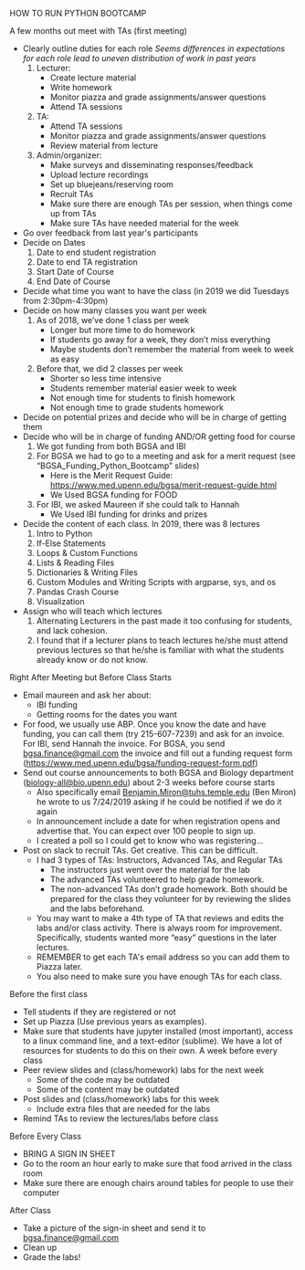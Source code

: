﻿HOW TO RUN PYTHON BOOTCAMP


A few months out meet with TAs (first meeting)
* Clearly outline duties for each role
   *Seems differences in expectations for each role lead to uneven distribution of work in past years*
   1. Lecturer:
      * Create lecture material
      * Write homework
      * Monitor piazza and grade assignments/answer questions
      * Attend TA sessions
   2. TA:
      * Attend TA sessions
      * Monitor piazza and grade assignments/answer questions
      * Review material from lecture
   3. Admin/organizer:
      * Make surveys and disseminating responses/feedback
      * Upload lecture recordings
      * Set up bluejeans/reserving room
      * Recruit TAs
      * Make sure there are enough TAs per session, when things come up from TAs
      * Make sure TAs have needed material for the week
* Go over feedback from last year's participants
* Decide on Dates
   1. Date to end student registration
   2. Date to end TA registration
   3. Start Date of Course
   4. End Date of Course
* Decide what time you want to have the class (in 2019 we did Tuesdays from 2:30pm-4:30pm)
* Decide on how many classes you want per week
   1. As of 2018, we’ve done 1 class per week
      * Longer but more time to do homework
      * If students go away for a week, they don’t miss everything
      * Maybe students don’t remember the material from week to week as easy
   1. Before that, we did 2 classes per week
      * Shorter so less time intensive
      * Students remember material easier week to week
      * Not enough time for students to finish homework
      * Not enough time to grade students homework
* Decide on potential prizes and decide who will be in charge of getting them
* Decide who will be in charge of funding AND/OR getting food for course
   1. We got funding from both BGSA and IBI
   2. For BGSA we had to go to a meeting and ask for a merit request (see “BGSA_Funding_Python_Bootcamp” slides)
      * Here is the Merit Request Guide: https://www.med.upenn.edu/bgsa/merit-request-guide.html
      * We Used BGSA funding for FOOD
   1. For IBI, we asked Maureen if she could talk to Hannah
      * We Used IBI funding for drinks and prizes
* Decide the content of each class. In 2019, there was 8 lectures
   1. Intro to Python
   2. If-Else Statements
   3. Loops & Custom Functions
   4. Lists & Reading Files
   5. Dictionaries & Writing Files
   6. Custom Modules and Writing Scripts with argparse, sys, and os
   7. Pandas Crash Course
   8. Visualization
* Assign who will teach which lectures
   1. Alternating Lecturers in the past made it too confusing for students, and lack cohesion.
   2. I found that if a lecturer plans to teach lectures he/she must attend previous lectures so that he/she is familiar with what the students already know or do not know. 


Right After Meeting but Before Class Starts
* Email maureen and ask her about:
   * IBI funding
   * Getting rooms for the dates you want
* For food, we usually use ABP. Once you know the date and have funding, you can call them (try 215-607-7239) and ask for an invoice. For IBI, send Hannah the invoice. For BGSA, you send bgsa.finance@gmail.com  the invoice and fill out a funding request form (https://www.med.upenn.edu/bgsa/funding-request-form.pdf) 
* Send out course announcements to both BGSA and Biology department (biology-all@bio.upenn.edu) about 2-3 weeks before course starts
   * Also specifically email Benjamin.Miron@tuhs.temple.edu (Ben Miron) he wrote to us 7/24/2019 asking if he could be notified if we do it again
   * In announcement include a date for when registration opens and advertise that. You can expect over 100 people to sign up. 
   * I created a poll so I could get to know who was registering...
* Post on slack to recruit TAs. Get creative. This can be difficult.
   * I had 3 types of TAs: Instructors, Advanced TAs, and Regular TAs
      * The instructors just went over the material for the lab
      * The advanced TAs volunteered to help grade homework.
      * The non-advanced TAs don’t grade homework. Both should be prepared for the class they volunteer for by reviewing the slides and the labs beforehand.
   * You may want to make a 4th type of TA that reviews and edits the labs and/or class activity. There is always room for improvement. Specifically, students wanted more “easy” questions in the later lectures.
   * REMEMBER to get each TA's email address so you can add them to Piazza later.
   * You also need to make sure you have enough TAs for each class. 

Before the first class
* Tell students if they are registered or not
* Set up Piazza (Use previous years as examples). 
* Make sure that students have jupyter installed (most important), access to a linux command line, and a text-editor (sublime). We have a lot of resources for students to do this on their own.
A week before every class
* Peer review slides and (class/homework) labs for the next week
   * Some of the code may be outdated
   * Some of the content may be outdated
* Post slides and (class/homework) labs for this week
   * Include extra files that are needed for the labs
* Remind TAs to review the lectures/labs before class


Before Every Class
* BRING A SIGN IN SHEET
* Go to the room an hour early to make sure that food arrived in the class room
* Make sure there are enough chairs around tables for people to use their computer


After Class
* Take a picture of the sign-in sheet and send it to bgsa.finance@gmail.com
* Clean up
* Grade the labs!
